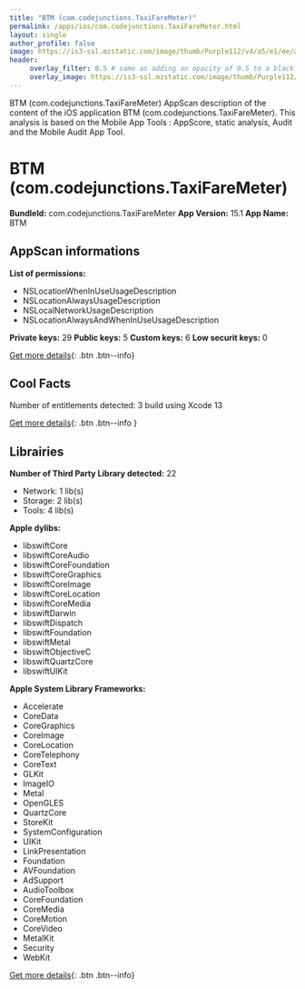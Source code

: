 ```yaml
---
title: "BTM (com.codejunctions.TaxiFareMeter)"
permalink: /apps/ios/com.codejunctions.TaxiFareMeter.html
layout: single
author_profile: false
image: https://is3-ssl.mzstatic.com/image/thumb/Purple112/v4/a5/e1/ee/a5e1eef5-448b-88a2-3b99-796cf88adba4/AppIcon-0-0-1x_U007emarketing-0-0-0-10-0-0-sRGB-0-0-0-GLES2_U002c0-512MB-85-220-0-0.png/512x512bb.jpg
header: 
     overlay_filter: 0.5 # same as adding an opacity of 0.5 to a black background
     overlay_image: https://is3-ssl.mzstatic.com/image/thumb/Purple112/v4/a5/e1/ee/a5e1eef5-448b-88a2-3b99-796cf88adba4/AppIcon-0-0-1x_U007emarketing-0-0-0-10-0-0-sRGB-0-0-0-GLES2_U002c0-512MB-85-220-0-0.png/512x512bb.jpg
---
```

BTM (com.codejunctions.TaxiFareMeter) AppScan description of the content of the iOS application BTM (com.codejunctions.TaxiFareMeter). This analysis is based on the Mobile App Tools : AppScore, static analysis, Audit and the Mobile Audit App Tool.

# BTM (com.codejunctions.TaxiFareMeter)

**BundleId:** com.codejunctions.TaxiFareMeter
**App Version:** 15.1
**App Name:** BTM


## AppScan informations 

**List of permissions:** 
- NSLocationWhenInUseUsageDescription
- NSLocationAlwaysUsageDescription
- NSLocalNetworkUsageDescription
- NSLocationAlwaysAndWhenInUseUsageDescription
  
  
**Private keys:** 29
**Public keys:** 5
**Custom keys:** 6
**Low securit keys:** 0
  
[Get more details](/pricing.html){: .btn .btn--info}

## Cool Facts

Number of entitlements detected: 3
build using Xcode 13
  
[Get more details](/pricing.html){: .btn .btn--info }

## Librairies 
**Number of Third Party Library detected:** 22
- Network: 1 lib(s)
- Storage: 2 lib(s)
- Tools: 4 lib(s)


**Apple dylibs:**
- libswiftCore
- libswiftCoreAudio
- libswiftCoreFoundation
- libswiftCoreGraphics
- libswiftCoreImage
- libswiftCoreLocation
- libswiftCoreMedia
- libswiftDarwin
- libswiftDispatch
- libswiftFoundation
- libswiftMetal
- libswiftObjectiveC
- libswiftQuartzCore
- libswiftUIKit


**Apple System Library Frameworks:**
- Accelerate
- CoreData
- CoreGraphics
- CoreImage
- CoreLocation
- CoreTelephony
- CoreText
- GLKit
- ImageIO
- Metal
- OpenGLES
- QuartzCore
- StoreKit
- SystemConfiguration
- UIKit
- LinkPresentation
- Foundation
- AVFoundation
- AdSupport
- AudioToolbox
- CoreFoundation
- CoreMedia
- CoreMotion
- CoreVideo
- MetalKit
- Security
- WebKit


  
[Get more details](/pricing.html){: .btn .btn--info}

